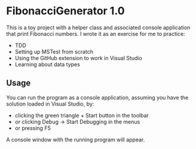 # FibonacciGenerator 1.0

This is a toy project with a helper class and associated console application that print Fibonacci numbers. I wrote it as an exercise for me to practice:

* TDD
* Setting up MSTest from scratch
* Using the GitHub extension to work in Visual Studio
* Learning about data types

## Usage

You can run the program as a console application, assuming you have the solution loaded in Visual Studio, by:

* clicking the green triangle + Start button in the toolbar
* or clicking Debug -> Start Debugging in the menus
* or pressing F5
 
A console window with the running program will appear.

